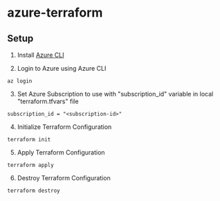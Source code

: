 # azure-terraform

## Setup

1. Install [Azure CLI](https://learn.microsoft.com/en-us/cli/azure/install-azure-cli)

2. Login to Azure using Azure CLI
```
az login
```

3. Set Azure Subscription to use with "subscription_id" variable in local "terraform.tfvars" file
```
subscription_id = "<subscription-id>"
```

4. Initialize Terraform Configuration
```
terraform init
```

5. Apply Terraform Configuration
```
terraform apply
```

6. Destroy Terraform Configuration
```
terraform destroy
```
